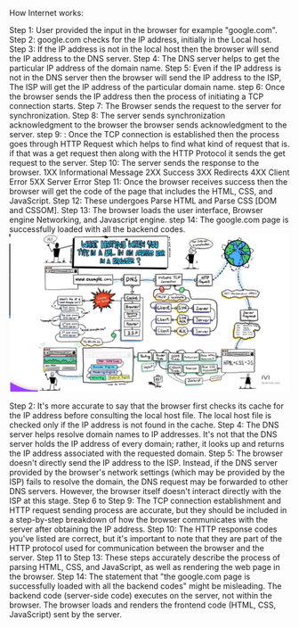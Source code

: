 How Internet works:


Step 1: User provided the input in the browser for example "google.com".
Step 2: google.com checks for the IP address, initially in the Local host.
Step 3: If the IP address is not in the local host then the browser will send the IP address to the 
DNS server.
Step 4: The DNS server helps to get the particular IP address of the domain name.
Step 5: Even if the IP address is not in the DNS server then the browser will send the IP address
to the ISP, The ISP will get the IP address of the particular domain name.
step 6: Once the browser sends the IP address then the process of initiating a TCP connection starts.
Step 7: The Browser sends the request to the server for synchronization.
Step 8: The server sends synchronization acknowledgment to the browser the browser sends acknowledgment to the server.
step 9: : Once the TCP connection is established then the process goes through HTTP Request which helps
to find what kind of request that is. if that was a get request then along with the HTTP Protocol it sends the get request to the server.
Step 10: The server sends the response to the browser.
         1XX Informational Message
         2XX Success
         3XX Redirects
         4XX Client Error
         5XX Server Error
Step 11: Once the browser receives success then the browser will get the code of the page that includes the HTML, CSS, and JavaScript.
Step 12: These undergoes Parse HTML and Parse CSS [DOM and CSSOM].
Step 13: The browser loads the user interface, Browser engine Networking, and Javascript engine.
step 14: The google.com page is successfully loaded with all the backend codes.
![alt text](How-Internet-Works.png)

Step 2: It's more accurate to say that the browser first checks its cache for the IP address before consulting the local host file. The local host file is checked only if the IP address is not found in the cache.
Step 4: The DNS server helps resolve domain names to IP addresses. It's not that the DNS server holds the IP address of every domain; rather, it looks up and returns the IP address associated with the requested domain.
Step 5: The browser doesn't directly send the IP address to the ISP. Instead, if the DNS server provided by the browser's network settings (which may be provided by the ISP) fails to resolve the domain, the DNS request may be forwarded to other DNS servers. However, the browser itself doesn't interact directly with the ISP at this stage.
Step 6 to Step 9: The TCP connection establishment and HTTP request sending process are accurate, but they should be included in a step-by-step breakdown of how the browser communicates with the server after obtaining the IP address.
Step 10: The HTTP response codes you've listed are correct, but it's important to note that they are part of the HTTP protocol used for communication between the browser and the server.
Step 11 to Step 13: These steps accurately describe the process of parsing HTML, CSS, and JavaScript, as well as rendering the web page in the browser.
Step 14: The statement that "the google.com page is successfully loaded with all the backend codes" might be misleading. The backend code (server-side code) executes on the server, not within the browser. The browser loads and renders the frontend code (HTML, CSS, JavaScript) sent by the server.


